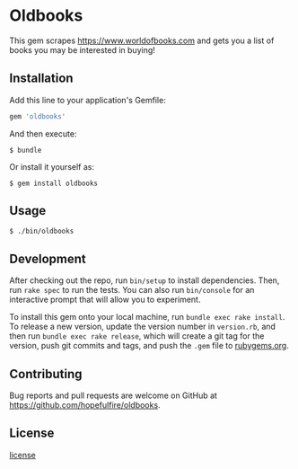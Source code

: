 # Oldbooks

This gem scrapes https://www.worldofbooks.com and gets you a list of books you may be interested in buying!

## Installation

Add this line to your application's Gemfile:

```ruby
gem 'oldbooks'
```

And then execute:

    $ bundle

Or install it yourself as:

    $ gem install oldbooks

## Usage

    $ ./bin/oldbooks

## Development

After checking out the repo, run `bin/setup` to install dependencies. Then, run `rake spec` to run the tests. You can also run `bin/console` for an interactive prompt that will allow you to experiment.

To install this gem onto your local machine, run `bundle exec rake install`. To release a new version, update the version number in `version.rb`, and then run `bundle exec rake release`, which will create a git tag for the version, push git commits and tags, and push the `.gem` file to [rubygems.org](https://rubygems.org).

## Contributing

Bug reports and pull requests are welcome on GitHub at https://github.com/hopefulfire/oldbooks.

## License

[license](https://github.com/HopefulFire/oldbooks/blob/master/LICENSE)
